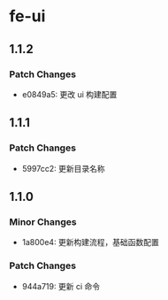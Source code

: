 # fe-ui

## 1.1.2

### Patch Changes

- e0849a5: 更改 ui 构建配置

## 1.1.1

### Patch Changes

- 5997cc2: 更新目录名称

## 1.1.0

### Minor Changes

- 1a800e4: 更新构建流程，基础函数配置

### Patch Changes

- 944a719: 更新 ci 命令
